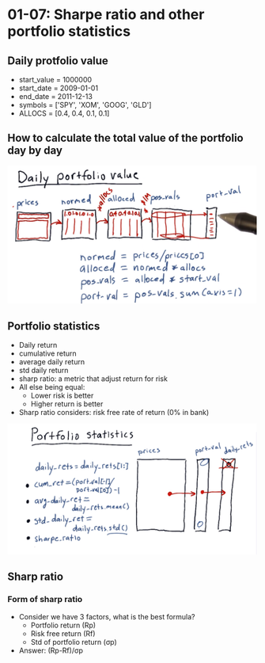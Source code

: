 # 01-07: Sharpe ratio and other portfolio statistics
## Daily protfolio value
- start_value = 1000000
- start_date = 2009-01-01
- end_date = 2011-12-13
- symbols = ['SPY', 'XOM', 'GOOG', 'GLD']
- ALLOCS = [0.4, 0.4, 0.1, 0.1] 
## How to calculate the total value of the portfolio day by day
![DailyPortfolio](https://raw.githubusercontent.com/suereey/ML4T_summer_study/main/screenshot/07_DailyPortfolioValue.PNG)
## Portfolio statistics
- Daily return
- cumulative return
- average daily return
- std daily return
- sharp ratio: a metric that adjust return for risk
- All else being equal:
    - Lower risk is better
    - Higher return is better
- Sharp ratio considers: risk free rate of return (0% in bank)

![portfoliostatistics](https://raw.githubusercontent.com/suereey/ML4T_summer_study/main/screenshot/07_PorfolioStatistics.PNG)

## Sharp ratio
### Form of sharp ratio
- Consider we have 3 factors, what is the best formula?
    - Portfolio return (Rp)
    - Risk free return (Rf)
    - Std of portfolio return (σp)
- Answer: (Rp-Rf)/σp

